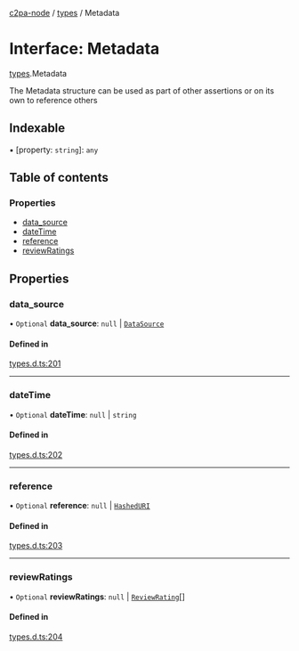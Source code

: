 [c2pa-node](../README.md) / [types](../modules/types.md) / Metadata

# Interface: Metadata

[types](../modules/types.md).Metadata

The Metadata structure can be used as part of other assertions or on its own to reference
others

## Indexable

▪ [property: `string`]: `any`

## Table of contents

### Properties

- [data\_source](types.Metadata.md#data_source)
- [dateTime](types.Metadata.md#datetime)
- [reference](types.Metadata.md#reference)
- [reviewRatings](types.Metadata.md#reviewratings)

## Properties

### data\_source

• `Optional` **data\_source**: ``null`` \| [`DataSource`](types.DataSource.md)

#### Defined in

[types.d.ts:201](https://github.com/contentauth/c2pa-node/blob/9a5e055/js-src/types.d.ts#L201)

___

### dateTime

• `Optional` **dateTime**: ``null`` \| `string`

#### Defined in

[types.d.ts:202](https://github.com/contentauth/c2pa-node/blob/9a5e055/js-src/types.d.ts#L202)

___

### reference

• `Optional` **reference**: ``null`` \| [`HashedURI`](types.HashedURI.md)

#### Defined in

[types.d.ts:203](https://github.com/contentauth/c2pa-node/blob/9a5e055/js-src/types.d.ts#L203)

___

### reviewRatings

• `Optional` **reviewRatings**: ``null`` \| [`ReviewRating`](types.ReviewRating.md)[]

#### Defined in

[types.d.ts:204](https://github.com/contentauth/c2pa-node/blob/9a5e055/js-src/types.d.ts#L204)
